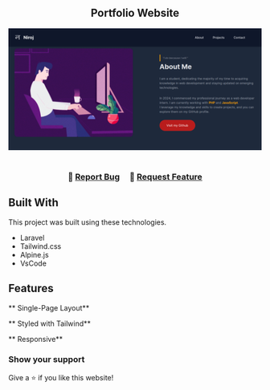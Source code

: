 <h2 align="center">
  Portfolio Website<br/>
</h2>
<div align="center">
  <img alt="Demo" src="./public/img/portfolio.png" />
</div>

<br/>



<h3 align="center">
    🔹
    <a href="https://github.com/kniroj-neupane/Portfolio/issues">Report Bug</a> &nbsp; &nbsp;
    🔹
    <a href="https://github.com/kniroj-neupane/Portfolio/issues">Request Feature</a>
</h3>



## Built With


This project was built using these technologies.

- Laravel
- Tailwind.css
- Alpine.js
- VsCode

## Features

** Single-Page Layout**

** Styled with Tailwind**

** Responsive**
### Show your support

Give a ⭐ if you like this website!
